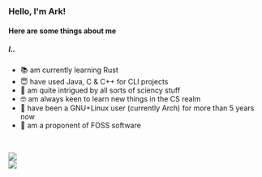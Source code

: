 ### Hello, I'm Ark!
#### Here are some things about me
##### I..
* 📚 am currently learning Rust
* 😇 have used Java, C & C++ for CLI projects
* 💾 am quite intrigued by all sorts of sciency stuff
* 🤓 am always keen to learn new things in the CS realm
* 🐧 have been a GNU+Linux user (currently Arch) for more than 5 years now
* 📀 am a proponent of FOSS software

<!-- DYNAMIC CARDS START HERE -->
</br>
<p align="left">
    <img src ="https://github-readme-stats.vercel.app/api?username=arkorty&custom_title=GitHub+Stats&show_icons=true&hide=contribs&theme=apprentice&hide_border=true&bg_color=00000000">
    </br>
    <img src ="https://github-readme-stats.vercel.app/api/top-langs/?username=arkorty&langs_count=10&layout=compact&theme=apprentice&hide_border=true&bg_color=00000000">
</p>
<!-- DYNAMIC CARDS END HERE -->

